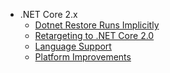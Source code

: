 * .NET Core 2.x
  * [Dotnet Restore Runs Implicitly](dotnet-restore-runs-implicitly.md)
  * [Retargeting to .NET Core 2.0](retargeting-to-net-core-2.md)
  * [Language Support](language-support.md)
  * [Platform Improvements](platform-improvements.md)

